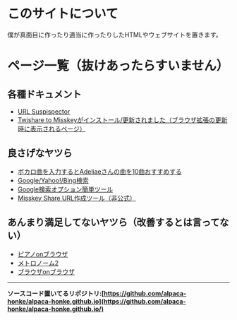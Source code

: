 # このサイトについて  
僕が真面目に作ったり適当に作ったりしたHTMLやウェブサイトを置きます。  

# ページ一覧（抜けあったらすいません）  
## 各種ドキュメント  
- [URL Suspispector](https://alpaca-honke.github.io/url_suspispector/)  
- [Twishare to Misskeyがインストール/更新されました（ブラウザ拡張の更新時に表示されるページ）](https://alpaca-honke.github.io/twishare-to-misskey/installed.html)

## 良さげなヤツら  
- [ボカロ曲を入力するとAdeliaeさんの曲を10曲おすすめする](https://alpaca-honke.github.io/ade-music/)
- [Google/Yahoo!/Bing検索](https://alpaca-honke.github.io/textbox/)  
- [Google検索オプション簡単ツール](https://alpaca-honke.github.io/google-option/)   
- [Misskey Share URL作成ツール（非公式）](https://alpaca-honke.github.io/make-misskeyshare-url/)

## あんまり満足してないヤツら（改善するとは言ってない）  
- [ピアノonブラウザ](https://alpaca-honke.github.io/keyboard/)  
- [メトロノーム2](https://alpaca-honke.github.io/metronome/)  
- [ブラウザonブラウザ](https://alpaca-honke.github.io/browser/) 

***  

**ソースコード置いてるリポジトリ:[https://github.com/alpaca-honke/alpaca-honke.github.io](https://github.com/alpaca-honke/alpaca-honke.github.io/)**
